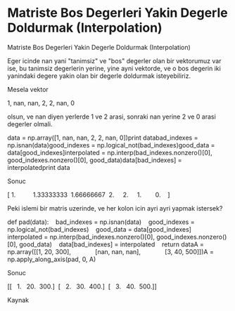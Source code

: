# Matriste Bos Degerleri Yakin Degerle Doldurmak (Interpolation)


Matriste Bos Degerleri Yakin Degerle Doldurmak (Interpolation)




Eger icinde nan yani "tanimsiz" ve "bos" degerler olan bir vektorumuz var ise, bu tanimsiz degerlerin yerine, yine ayni vektorde, ve o bos degerin iki yanindaki degere yakin olan bir degerle doldurmak isteyebiliriz. 

Mesela vektor


1, nan, nan, 2, 2, nan, 0

olsun, ve  nan diyen yerlerde 1 ve 2 arasi,  sonraki nan yerine 2 ve 0 arasi degerler olmali.

data = np.array([1, nan, nan, 2, 2, nan, 0])print databad_indexes = np.isnan(data)good_indexes = np.logical_not(bad_indexes)good_data = data[good_indexes]interpolated = np.interp(bad_indexes.nonzero()[0], good_indexes.nonzero()[0], good_data)data[bad_indexes] = interpolatedprint data

Sonuc


[ 1.          1.33333333  1.66666667  2.     2.     1.        0.    ]

Peki islemi bir matris uzerinde, ve her kolon icin ayri ayri yapmak istersek?

def pad(data):    bad_indexes = np.isnan(data)    good_indexes = np.logical_not(bad_indexes)    good_data = data[good_indexes]    interpolated = np.interp(bad_indexes.nonzero()[0], good_indexes.nonzero()[0], good_data)    data[bad_indexes] = interpolated    return dataA = np.array([[1, 20, 300],              [nan, nan, nan],              [3, 40, 500]])A = np.apply_along_axis(pad, 0, A)

Sonuc

[[   1.   20.  300.]
 [   2.   30.  400.]
 [   3.   40.  500.]]


Kaynak





